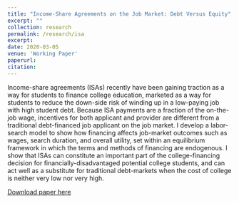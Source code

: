 ```yaml
---
title: "Income-Share Agreements on the Job Market: Debt Versus Equity"
excerpt: ""
collection: research
permalink: /research/isa
excerpt: 
date: 2020-03-05
venue: 'Working Paper'
paperurl: 
citation: 
---
```

Income-share agreements (ISAs) recently have been gaining traction as a way for students to finance college education, marketed as a way for students to reduce the down-side risk of winding up in a low-paying job with high student debt. Because ISA payments are a fraction of the on-the-job wage, incentives for both applicant and provider are different from a traditional debt-financed job applicant on the job market. I develop a labor-search model to show how financing affects job-market outcomes such as wages, search duration, and overall utility, set within an equilibrium framework in which the terms and methods of financing are endogenous. I show that ISAs can constitute an important part of the college-financing decision for financially-disadvantaged potential college students, and can act well as a substitute for traditional debt-markets when the cost of college is neither very low nor very high.


[Download paper here](../files/jacobs21isa.pdf)
